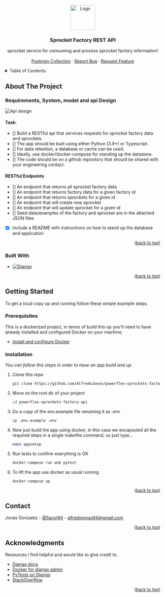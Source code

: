 <a name="readme-top"></a>
<!-- PROJECT LOGO -->
<br />
<div align="center">
  <a href="https://github.com/othneildrew/Best-README-Template">
    <img src="https://www.powerflex.com/wp-content/themes/powerflex/img/logo-white.svg" alt="Logo" width="80" height="80">
  </a>

  <h3 align="center">Sprocket Factory REST API</h3>

  <p align="center">
    sprocket service for consuming and process sprocket factory information!
    <br />
    <br />
    <a href="https://www.postman.com/alfredojonas/workspace/truenorth-app/overview">Postman Collection</a>
    ·
    <a href="https://github.com/othneildrew/Best-README-Template/issues">Report Bug</a>
    ·
    <a href="https://github.com/othneildrew/Best-README-Template/issues">Request Feature</a>
  </p>
</div>



<!-- TABLE OF CONTENTS -->
<details>
  <summary>Table of Contents</summary>
  <ol>
    <li>
      <a href="#about-the-project">About The Project</a>
      <ul>
        <li><a href="#built-with">Built With</a></li>
      </ul>
    </li>
    <li>
      <a href="#getting-started">Getting Started</a>
      <ul>
        <li><a href="#prerequisites">Prerequisites</a></li>
        <li><a href="#installation">Installation</a></li>
      </ul>
    </li>
    <li><a href="#contact">Contact</a></li>
    <li><a href="#acknowledgments">Acknowledgments</a></li>
  </ol>
</details>



<!-- ABOUT THE PROJECT -->
## About The Project

### Requirements, System, model and api Design

![Api design][api-design]

#### Task:
- [] Build a RESTful api that services requests for sprocket factory data and sprockets.
- [] The app should be built using either Python (3.9+) or Typescript.
- [] For data retention, a database or cache can be used.
- [] Ideally, use docker/docker-compose for standing up the datastore.
- [] The code should be on a github repository that should be shared with your engineering contact.

#### RESTful Endpoints
- [] An endpoint that returns all sprocket factory data
- [] An endpoint that returns factory data for a given factory id
- [] An endpoint that returns sprockets for a given id
- [] An endpoint that will create new sprocket
- [] An endpoint that will update sprocket for a given id
- [] Seed data/examples of the factory and sprocket are in the attached JSON files
- [X] Include a README with instructions on how to stand up the database and application



<p align="right">(<a href="#readme-top">back to top</a>)</p>


### Built With


* [![Django][django]][django-url]

<p align="right">(<a href="#readme-top">back to top</a>)</p>



<!-- GETTING STARTED -->
## Getting Started

To get a local copy up and running follow these simple example steps.

### Prerequisites

This is a dockerized project, in terms of build this up you'll need to have already installed and configured Docker on your machine.
* <a href="https://docs.docker.com/desktop/?_gl=1*16tppjw*_ga*MTM2MTA3NTk5NC4xNjg1OTE4NTA0*_ga_XJWPQMJYHQ*MTY4NzI3MTMzMy4xMi4xLjE2ODcyNzEzNjkuMjQuMC4w">Install and configure Docker</a>

### Installation

_You can follow this steps in order to have an app build and up._

1. Clone this repo
   ```sh
   git clone https://github.com/AlfredoJonas/powerflex-sprockets-factory-api
   ```
2. Move on the root dir of your project
    ```sh
    cd powerflex-sprockets-factory-api
    ```
3. Do a copy of the *env.example* file renaming it as *.env*
   ```sh
   cp .env.example .env
   ```
4. Now just build the app using docker, in this case we encapsuled all the required steps in a single makefile command, so just type...
   ```sh
   make appsetup
   ``` 
5. Run tests to confirm everything is OK
    ```sh
    docker-compose run web pytest
    ```
6. To lift the app use docker as usual running
    ```sh
    docker-compose up
    ```

<p align="right">(<a href="#readme-top">back to top</a>)</p>


<!-- CONTACT -->
## Contact

Jonas Gonzalez - [@Sanoj94](https://twitter.com/Sanoj94) - alfredojonas94@gmail.com

<p align="right">(<a href="#readme-top">back to top</a>)</p>



<!-- ACKNOWLEDGMENTS -->
## Acknowledgments

Resources I find helpful and would like to give credit to.

* [Django docs](https://docs.djangoproject.com/en/4.2/)
* [Docker for django admin](https://github.com/docker/awesome-compose/tree/master/official-documentation-samples)
* [PyTests on Django](https://pytest-django.readthedocs.io/en/latest/)
* [StackOverflow](https://stackoverflow.com/)


<p align="right">(<a href="#readme-top">back to top</a>)</p>



<!-- MARKDOWN LINKS & IMAGES -->
<!-- https://www.markdownguide.org/basic-syntax/#reference-style-links -->
[django]: https://img.shields.io/badge/Django-103e2e?style=for-the-badge&logo=django&logoColor=white
[django-url]: https://www.djangoproject.com/
[system-design]: DataModelAndSystemChart.png
[api-design]: apiDesign.png